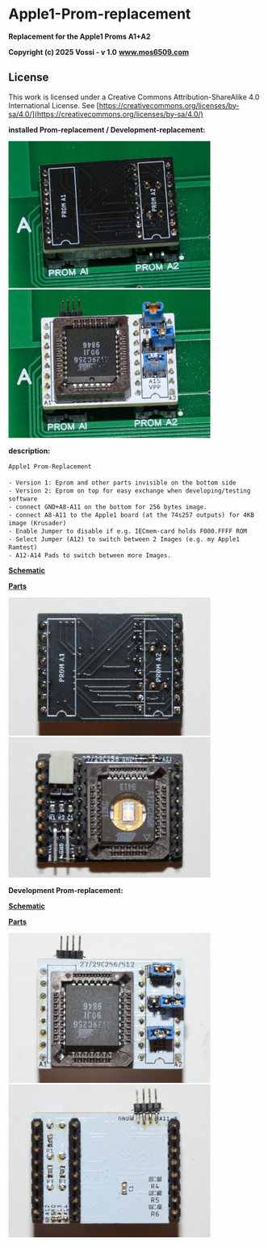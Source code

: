 # Apple1-Prom-replacement 
**Replacement for the Apple1 Proms A1+A2**

**Copyright (c) 2025 Vossi - v 1.0**
**www.mos6509.com**

## License
This work is licensed under a Creative Commons Attribution-ShareAlike 4.0
International License. See [https://creativecommons.org/licenses/by-sa/4.0/](https://creativecommons.org/licenses/by-sa/4.0/)

**installed Prom-replacement / Development-replacement:**

![prom-replacement](https://github.com/vossi1/Apple1-prom-replacement/blob/master/photos/prom-replacement.jpg) ![prom-development](https://github.com/vossi1/Apple1-prom-replacement/blob/master/photos/prom-development.jpg)

**description:**

    Apple1 Prom-Replacement

    - Version 1: Eprom and other parts invisible on the bottom side
    - Version 2: Eprom on top for easy exchange when developing/testing software
    - connect GND+A8-A11 on the bottom for 256 bytes image.
    - connect A8-A11 to the Apple1 board (at the 74s257 outputs) for 4KB image (Krusader)
    - Enable Jumper to disable if e.g. IECmem-card holds F000.FFFF ROM
    - Select Jumper (A12) to switch between 2 Images (e.g. my Apple1 Ramtest)
    - A12-A14 Pads to switch between more Images.

**[Schematic](https://github.com/vossi1/Apple1-prom-replacement/blob/master/schematic_v10.png)**

**[Parts](https://github.com/vossi1/Apple1-prom-replacement/blob/master/parts_v10.txt)**

![top](https://github.com/vossi1/Apple1-prom-replacement/blob/master/photos/top.jpg) ![bottom](https://github.com/vossi1/Apple1-prom-replacement/blob/master/photos/bottom.jpg)

**Development Prom-replacement:**

**[Schematic](https://github.com/vossi1/Apple1-prom-replacement/blob/master/schematic_dev_v10.png)**

**[Parts](https://github.com/vossi1/Apple1-prom-replacement/blob/master/parts_dev_v10.txt)**

![top](https://github.com/vossi1/Apple1-prom-replacement/blob/master/photos/top_dev.jpg) ![bottom](https://github.com/vossi1/Apple1-prom-replacement/blob/master/photos/bottom_dev.jpg)


